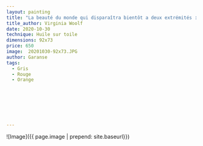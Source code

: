 ```yaml
---
layout: painting
title: "La beauté du monde qui disparaîtra bientôt a deux extrémités : celle du rire, et celle de l'angoisee, coupant le coeur en deux."                     
title_author: Virginia Woolf                                            
date: 2020-10-30
technique: Huile sur toile 
dimensions: 92x73
price: 650
image:  20201030-92x73.JPG
author: Garanse
tags:
  - Gris
  - Rouge
  - Orange
  
  
  
  
  
  
  
---
```

![Image]({{ page.image | prepend: site.baseurl}})

